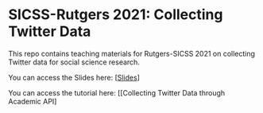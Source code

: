 # SICSS-Rutgers 2021: Collecting Twitter Data

This repo contains teaching materials for Rutgers-SICSS 2021 on collecting Twitter data for social science research. 

You can access the Slides here: \[[Slides](https://docs.google.com/presentation/d/143hWY1IwspiKKc1yiMfJ-SE2bb8lB41_zn0--HrACEk/edit?usp=sharing)]

You can access the tutorial here: \[[Collecting Twitter Data through Academic API]





